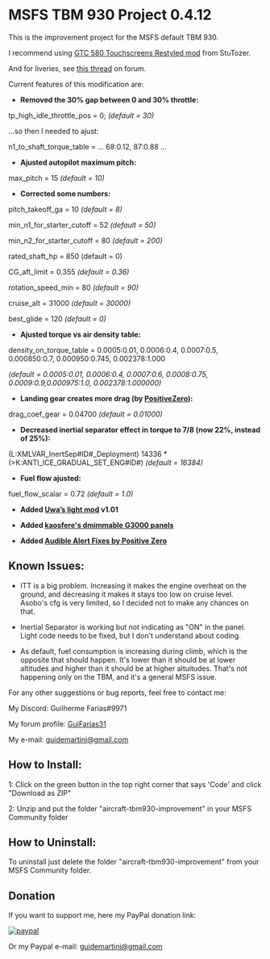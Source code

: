 # MSFS TBM 930 Project 0.4.12
This is the improvement project for the MSFS default TBM 930.

I recommend using [GTC 580 Touchscreens Restyled mod](https://github.com/StuTozer/G3000-Touchscreens-Restyled/) from StuTozer.

And for liveries, see [this thread](https://forums.flightsimulator.com/t/turboprop-master-livery-list/168196/16) on forum.

Current features of this modification are:

* **Removed the 30% gap between 0 and 30% throttle:**

tp_high_idle_throttle_pos = 0; *(default = 30)*

...so then I needed to ajust:

n1_to_shaft_torque_table = ... 68:0.12, 87:0.88 ...

* **Ajusted autopilot maximum pitch:**

max_pitch = 15 *(default = 10)*

* **Corrected some numbers:**

pitch_takeoff_ga = 10 *(default = 8)*

min_n1_for_starter_cutoff = 52 *(default = 50)*

min_n2_for_starter_cutoff = 80 *(default = 200)*

rated_shaft_hp = 850 (default = 0)

CG_aft_limit = 0.355 *(default = 0.36)*

rotation_speed_min = 80 *(default = 90)*

cruise_alt = 31000 *(default = 30000)*

best_glide = 120 *(default = 0)*

* **Ajusted torque vs air density table:**

density_on_torque_table = 0.0005:0.01, 0.0006:0.4, 0.0007:0.5, 0.000850:0.7, 0.000950:0.745, 0.002378:1.000

*(default = 0.0005:0.01, 0.0006:0.4, 0.0007:0.6, 0.0008:0.75,  0.0009:0.9,0.000975:1.0, 0.002378:1.000000)*

* **Landing gear creates more drag (by [PositiveZero](https://forums.flightsimulator.com/u/positivezero/summary)):**

drag_coef_gear = 0.04700 *(default = 0.01000)*

* **Decreased inertial separator effect in torque to 7/8 (now 22%, instead of 25%):**

(L:XMLVAR_InertSep#ID#_Deployment) 14336 * (&gt;K:ANTI_ICE_GRADUAL_SET_ENG#ID#) *(default = 16384)*

* **Fuel flow ajusted:**

fuel_flow_scalar = 0.72 *(default = 1.0)*

* **Added [Uwa’s light mod](https://github.com/Uwajimaya/FS2020) v1.01**

* **Added [kaosfere's dmimmable G3000 panels](https://github.com/kaosfere/msfs-fixes/tree/master/fixes/tbm930_lighting_fix)**

* **Added [Audible Alert Fixes by Positive Zero](https://forums.flightsimulator.com/t/tbm-930-audible-alert-fixes-updated/278815)**

## Known Issues:

- ITT is a big problem. Increasing it makes the engine overheat on the ground, and decreasing it makes it stays too low on cruise level. Asobo's cfg is very limited, so I decided not to make any chances on that.

- Inertial Separator is working but not indicating as "ON" in the panel. Light code needs to be fixed, but I don't understand about coding.

- As default, fuel consumption is increasing during climb, which is the opposite that should happen. It's lower than it should be at lower altitudes and higher than it should be at higher altuitudes. That's not happening only on the TBM, and it's a general MSFS issue.

For any other suggestions or bug reports, feel free to contact me:

My Discord: Guilherme Farias#9971

My forum profile: [GuiFarias31](https://forums.flightsimulator.com/u/guifarias31/summary)

My e-mail: guidemartini@gmail.com

## How to Install:

1: Click on the green button in the top right corner that says 'Code' and click "Download as ZIP"

2: Unzip and put the folder "aircraft-tbm930-improvement" in your MSFS Community folder

## How to Uninstall:

To uninstall just delete the folder "aircraft-tbm930-improvement" from your MSFS Community folder.

## Donation

If you want to support me, here my PayPal donation link:

[![paypal](https://www.paypalobjects.com/en_US/i/btn/btn_donateCC_LG.gif)](https://www.paypal.com/cgi-bin/webscr?cmd=_s-xclick&hosted_button_id=AAQXMM62KALU6&source=url)

Or my Paypal e-mail: guidemartini@gmail.com
